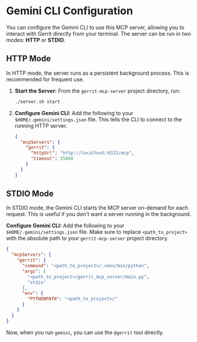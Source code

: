 # Gemini CLI Configuration

You can configure the Gemini CLI to use this MCP server, allowing you to interact with Gerrit directly from your terminal. The server can be run in two modes: **HTTP** or **STDIO**.

## HTTP Mode

In HTTP mode, the server runs as a persistent background process. This is recommended for frequent use.

1.  **Start the Server:**
    From the `gerrit-mcp-server` project directory, run:
    ```bash
    ./server.sh start
    ```

2.  **Configure Gemini CLI:**
    Add the following to your `$HOME/.gemini/settings.json` file. This tells the CLI to connect to the running HTTP server.

    ```json
    {
      "mcpServers": {
        "gerrit": {
          "httpUrl": "http://localhost:6322/mcp",
          "timeout": 15000
        }
      }
    }
    ```

## STDIO Mode

In STDIO mode, the Gemini CLI starts the MCP server on-demand for each request. This is useful if you don't want a server running in the background.

**Configure Gemini CLI:**
Add the following to your `$HOME/.gemini/settings.json` file. Make sure to replace `<path_to_project>` with the absolute path to your `gerrit-mcp-server` project directory.

```json
{
  "mcpServers": {
    "gerrit": {
      "command": "<path_to_project>/.venv/bin/python",
      "args": [
        "<path_to_project>/gerrit_mcp_server/main.py",
        "stdio"
      ],
      "env": {
        "PYTHONPATH": "<path_to_project>/"
      }
    }
  }
}
```

Now, when you run `gemini`, you can use the `@gerrit` tool directly.
